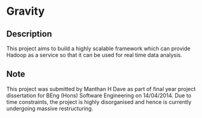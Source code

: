 Gravity
=======

Description
-----------
This project aims to build a highly scalable framework which can provide Hadoop as a service so that it can be used for real time data analysis.

Note
----
This project was submitted by Manthan H Dave as part of final year project dissertation for BEng (Hons) Software Engineering on 14/04/2014. Due to time constraints, the project is highly disorganised and hence is currently undergoing massive restructuring.
